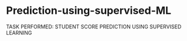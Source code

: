 # Prediction-using-supervised-ML
TASK PERFORMED:
STUDENT SCORE PREDICTION USING SUPERVISED LEARNING
